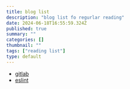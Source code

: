 ```yaml
---
title: blog list
description: "blog list fo regurlar reading"
date: 2024-06-18T16:55:59.324Z
published: true
summary: ""
categories: []
thumbnail: ""
tags: ["reading list"]
type: default
---
```


- [gitlab](https://about.gitlab.com/blog/)
- [eslint](https://eslint.org/blog/)
